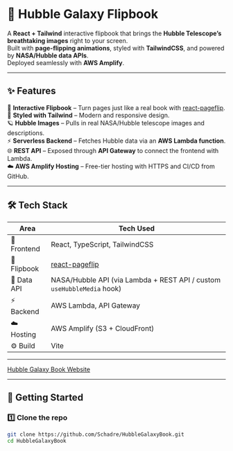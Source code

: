 # 🌌 Hubble Galaxy Flipbook  

A **React + Tailwind** interactive flipbook that brings the **Hubble Telescope’s breathtaking images** right to your screen.  
Built with **page-flipping animations**, styled with **TailwindCSS**, and powered by **NASA/Hubble data APIs**.  
Deployed seamlessly with **AWS Amplify**.  

---

## ✨ Features  

📖 **Interactive Flipbook** – Turn pages just like a real book with [react-pageflip](https://www.npmjs.com/package/react-pageflip).  
🎨 **Styled with Tailwind** – Modern and responsive design.  
🪐 **Hubble Images** – Pulls in real NASA/Hubble telescope images and descriptions.  
⚡ **Serverless Backend** – Fetches Hubble data via an **AWS Lambda function**.  
🌐 **REST API** – Exposed through **API Gateway** to connect the frontend with Lambda.  
☁️ **AWS Amplify Hosting** – Free-tier hosting with HTTPS and CI/CD from GitHub.  

---

## 🛠 Tech Stack  

| Area         | Tech Used |
|--------------|-----------|
| 🎨 Frontend  | React, TypeScript, TailwindCSS |
| 📖 Flipbook  | [react-pageflip](https://github.com/Nodlik/react-pageflip) |
| 🔭 Data API  | NASA/Hubble API (via Lambda + REST API / custom `useHubbleMedia` hook) |
| ⚡ Backend   | AWS Lambda, API Gateway |
| ☁️ Hosting   | AWS Amplify (S3 + CloudFront) |
| ⚙️ Build     | Vite |

---

[Hubble Galaxy Book Website](https://main.d1npc29bd61end.amplifyapp.com/)

---

## 🚀 Getting Started  

### 1️⃣ Clone the repo  

```bash
git clone https://github.com/Schadre/HubbleGalaxyBook.git
cd HubbleGalaxyBook
